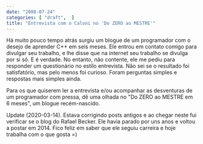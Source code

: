 ```yaml
---
date: "2008-07-24"
categories: [ "draft",  ]
title: "Entrevista com o Caloni no 'Do ZERO ao MESTRE'"
---
```

Há muito pouco tempo atrás surgiu um blogue de um programador com o desejo de aprender C++ em seis meses. Ele entrou em contato comigo para divulgar seu trabalho, e lhe disse que na internet seu trabalho se divulga por si só. E é verdade. No entanto, não contente, ele me pediu para responder um questionário no estilo entrevista. Não sei se o resultado foi satisfatório, mas pelo menos foi curioso. Foram perguntas simples e respostas mais simples ainda.

Para os que quiserem ler a entrevista e/ou acompanhar as desventuras de um programador com pressa, dê uma olhada no "Do ZERO ao MESTRE em 6 meses", um blogue recém-nascido.

Update (2020-03-14). Estava corrigindo posts antigos e ao chegar neste fui verificar se o blog do Rafael Becker. Ele havia parado por uns anos e voltou a postar em 2014. Fico feliz em saber que ele seguiu carreira e hoje trabalha com o que gosta =)
